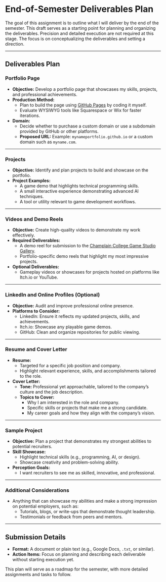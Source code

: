 # End-of-Semester Deliverables Plan

The goal of this assignment is to outline what I will deliver by the end of the semester. This draft serves as a
starting point for planning and organizing the deliverables. Precision and detailed execution are not required at this
stage. The focus is on conceptualizing the deliverables and setting a direction.

---

## Deliverables Plan

### **Portfolio Page**

- **Objective:** Develop a portfolio page that showcases my skills, projects, and professional achievements.
- **Production Method:**
    - Plan to build the page using [GitHub Pages](https://pages.github.com/) by coding it myself.
    - Evaluate WYSIWYG tools like Squarespace or Wix for faster iterations.
- **Domain:**
    - Decide whether to purchase a custom domain or use a subdomain provided by GitHub or other platforms.
    - **Proposed URL:** Example: `mynameportfolio.github.io` or a custom domain such as `myname.com`.

---

### **Projects**

- **Objective:** Identify and plan projects to build and showcase on the portfolio.
- **Project Examples:**
    - A game demo that highlights technical programming skills.
    - A small interactive experience demonstrating advanced AI techniques.
    - A tool or utility relevant to game development workflows.

---

### **Videos and Demo Reels**

- **Objective:** Create high-quality videos to demonstrate my work effectively.
- **Required Deliverables:**
    - A demo reel for submission to
      the [Champlain College Game Studio Gallery](https://gamestudio.champlain.edu/gallery/).
    - Portfolio-specific demo reels that highlight my most impressive projects.
- **Optional Deliverables:**
    - Gameplay videos or showcases for projects hosted on platforms like Itch.io or YouTube.

---

### **LinkedIn and Online Profiles (Optional)**

- **Objective:** Audit and improve professional online presence.
- **Platforms to Consider:**
    - LinkedIn: Ensure it reflects my updated projects, skills, and achievements.
    - Itch.io: Showcase any playable game demos.
    - GitHub: Clean and organize repositories for public viewing.

---

### **Resume and Cover Letter**

- **Resume:**
    - Targeted for a specific job position and company.
    - Highlight relevant experience, skills, and accomplishments tailored to the role.
- **Cover Letter:**
    - **Tone:** Professional yet approachable, tailored to the company’s culture and the job description.
    - **Topics to Cover:**
        - Why I am interested in the role and company.
        - Specific skills or projects that make me a strong candidate.
        - My career goals and how they align with the company’s vision.

---

### **Sample Project**

- **Objective:** Plan a project that demonstrates my strongest abilities to potential recruiters.
- **Skill Showcase:**
    - Highlight technical skills (e.g., programming, AI, or design).
    - Showcase creativity and problem-solving ability.
- **Perception Goals:**
    - I want recruiters to see me as skilled, innovative, and professional.

---

### **Additional Considerations**

- Anything that can showcase my abilities and make a strong impression on potential employers, such as:
    - Tutorials, blogs, or write-ups that demonstrate thought leadership.
    - Testimonials or feedback from peers and mentors.

---

## Submission Details

- **Format:** A document or plain text (e.g., Google Docs, `.txt`, or similar).
- **Action Items:** Focus on planning and describing each deliverable without starting execution yet.

This plan will serve as a roadmap for the semester, with more detailed assignments and tasks to follow.
